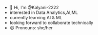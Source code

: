 - 👋 Hi, I’m @Kalyani-2222
-  interested in Data Analytics,AI,ML
-  currently learning AI & ML
-  looking forward to collaborate technically
- 😄 Pronouns: she/her


<!---
Kalyani-2222/Kalyani-2222 is a ✨ special ✨ repository because its `README.md` (this file) appears on your GitHub profile.
You can click the Preview link to take a look at your changes.
--->
